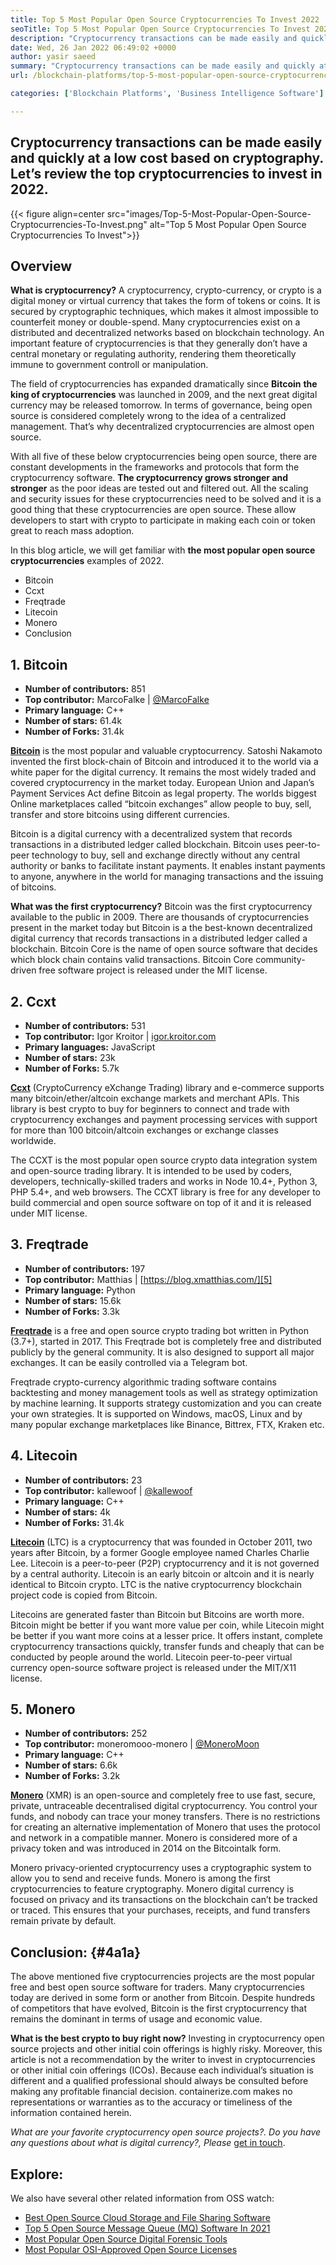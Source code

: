 ```yaml
---
title: Top 5 Most Popular Open Source Cryptocurrencies To Invest 2022
seoTitle: Top 5 Most Popular Open Source Cryptocurrencies To Invest 2022
description: "Cryptocurrency transactions can be made easily and quickly at a low cost based on cryptography. Let's review the top cryptocurrencies to invest in 2022."
date: Wed, 26 Jan 2022 06:49:02 +0000
author: yasir saeed
summary: "Cryptocurrency transactions can be made easily and quickly at a low cost based on cryptography. Let's review the top cryptocurrencies to invest in 2022."
url: /blockchain-platforms/top-5-most-popular-open-source-cryptocurrencies-to-invest/

categories: ['Blockchain Platforms', 'Business Intelligence Software']

---
```

## Cryptocurrency transactions can be made easily and quickly at a low cost based on cryptography. Let’s review the top cryptocurrencies to invest in 2022.

{{< figure align=center src="images/Top-5-Most-Popular-Open-Source-Cryptocurrencies-To-Invest.png" alt="Top 5 Most Popular Open Source Cryptocurrencies To Invest">}}  

## **Overview**

**What is cryptocurrency?** A cryptocurrency, crypto-currency, or crypto is a digital money or virtual currency that takes the form of tokens or coins. It is secured by cryptographic techniques, which makes it almost impossible to counterfeit money or double-spend. Many cryptocurrencies exist on a distributed and decentralized networks based on blockchain technology. An important feature of cryptocurrencies is that they generally don’t have a central monetary or regulating authority, rendering them theoretically immune to government controll or manipulation.

The field of cryptocurrencies has expanded dramatically since **Bitcoin** **the king of cryptocurrencies** was launched in 2009, and the next great digital currency may be released tomorrow. In terms of governance, being open source is considered completely wrong to the idea of a centralized management. That’s why decentralized cryptocurrencies are almost open source. 

With all five of these below cryptocurrencies being open source, there are constant developments in the frameworks and protocols that form the cryptocurrency software. **The cryptocurrency grows stronger and stronger** as the poor ideas are tested out and filtered out. All the scaling and security issues for these cryptocurrencies need to be solved and it is a good thing that these cryptocurrencies are open source. These allow developers to start with crypto to participate in making each coin or token great to reach mass adoption.

In this blog article, we will get familiar with **the most popular open source cryptocurrencies** examples of 2022.

  * Bitcoin
  * Ccxt
  * Freqtrade
  * Litecoin
  * Monero
  * Conclusion

## 1. Bitcoin

  * **Number of contributors:** 851
  * **Top contributor:** MarcoFalke | [@MarcoFalke][1]
  * **Primary language:** C++ 
  * **Number of stars:** 61.4k
  * **Number of Forks:** 31.4k

[**Bitcoin**][2] is the most popular and valuable cryptocurrency. Satoshi Nakamoto invented the first block-chain of Bitcoin and introduced it to the world via a white paper for the digital currency. It remains the most widely traded and covered cryptocurrency in the market today. European Union and Japan’s Payment Services Act define Bitcoin as legal property. The worlds biggest Online marketplaces called “bitcoin exchanges” allow people to buy, sell, transfer and store bitcoins using different currencies.

Bitcoin is a digital currency with a decentralized system that records transactions in a distributed ledger called blockchain. Bitcoin uses peer-to-peer technology to buy, sell and exchange directly without any central authority or banks to facilitate instant payments. It enables instant payments to anyone, anywhere in the world for managing transactions and the issuing of bitcoins. 

**What was the first cryptocurrency?** Bitcoin was the first cryptocurrency available to the public in 2009. There are thousands of cryptocurrencies present in the market today but Bitcoin is a the best-known decentralized digital currency that records transactions in a distributed ledger called a blockchain. Bitcoin Core is the name of open source software that decides which block chain contains valid transactions. Bitcoin Core community-driven free software project is released under the MIT license.

## 2. Ccxt

  * **Number of contributors:** 531
  * **Top contributor:** Igor Kroitor | [igor.kroitor.com][3]
  * **Primary languages:** JavaScript
  * **Number of stars:** 23k
  * **Number of Forks:** 5.7k

[**Ccxt**][4] (CryptoCurrency eXchange Trading) library and e-commerce supports many bitcoin/ether/altcoin exchange markets and merchant APIs. This library is best crypto to buy for beginners to connect and trade with cryptocurrency exchanges and payment processing services with support for more than 100 bitcoin/altcoin exchanges or exchange classes worldwide.

The CCXT is the most popular open source crypto data integration system and open-source trading library. It is intended to be used by coders, developers, technically-skilled traders and works in Node 10.4+, Python 3, PHP 5.4+, and web browsers. The CCXT library is free for any developer to build commercial and open source software on top of it and it is released under MIT license.

## 3. Freqtrade

  * **Number of contributors:** 197
  * **Top contributor:** Matthias | [https://blog.xmatthias.com/][5]
  * **Primary language:** Python
  * **Number of stars:** 15.6k
  * **Number of Forks:** 3.3k

**[Freqtrade][6]** is a free and open source crypto trading bot written in Python (3.7+), started in 2017. This Freqtrade bot is completely free and distributed publicly by the general community. It is also designed to support all major exchanges. It can be easily controlled via a Telegram bot.

Freqtrade crypto-currency algorithmic trading software contains backtesting and money management tools as well as strategy optimization by machine learning. It supports strategy customization and you can create your own strategies. It is supported on Windows, macOS, Linux and by many popular exchange marketplaces like Binance, Bittrex, FTX, Kraken etc.

## 4. Litecoin

  * **Number of contributors:** 23
  * **Top contributor:** kallewoof | [@kallewoof][7]
  * **Primary language:** C++
  * **Number of stars:** 4k
  * **Number of Forks:** 31.4k

**[Litecoin][8]** (LTC) is a cryptocurrency that was founded in October 2011, two years after Bitcoin, by a former Google employee named Charles Charlie Lee. Litecoin is a peer-to-peer (P2P) cryptocurrency and it is not governed by a central authority. Litecoin is an early bitcoin or altcoin and it is nearly identical to Bitcoin crypto. LTC is the native cryptocurrency blockchain project code is copied from Bitcoin.

Litecoins are generated faster than Bitcoin but Bitcoins are worth more. Bitcoin might be better if you want more value per coin, while Litecoin might be better if you want more coins at a lesser price. It offers instant, complete cryptocurrency transactions quickly, transfer funds and cheaply that can be conducted by people around the world. Litecoin peer-to-peer virtual currency open-source software project is released under the MIT/X11 license.

## 5. Monero

  * **Number of contributors:** 252
  * **Top contributor:** moneromooo-monero | [@MoneroMoon][9]
  * **Primary language:** C++
  * **Number of stars:** 6.6k
  * **Number of Forks:** 3.2k

[**Monero**][10] (XMR) is an open-source and completely free to use fast, secure, private, untraceable decentralised digital cryptocurrency. You control your funds, and nobody can trace your money transfers. There is no restrictions for creating an alternative implementation of Monero that uses the protocol and network in a compatible manner. Monero is considered more of a privacy token and was introduced in 2014 on the Bitcointalk form.

Monero privacy-oriented cryptocurrency uses a cryptographic system to allow you to send and receive funds. Monero is among the first cryptocurrencies to feature cryptography. Monero digital currency is focused on privacy and its transactions on the blockchain can’t be tracked or traced. This ensures that your purchases, receipts, and fund transfers remain private by default.

## **Conclusion:** {#4a1a}

The above mentioned five cryptocurrencies projects are the most popular free and best open source software for traders. Many cryptocurrencies today are derived in some form or another from Bitcoin. Despite hundreds of competitors that have evolved, Bitcoin is the first cryptocurrency that remains the dominant in terms of usage and economic value. 

**What is the best crypto to buy right now?** Investing in cryptocurrency open source projects and other initial coin offerings is highly risky. Moreover, this article is not a recommendation by the writer to invest in cryptocurrencies or other initial coin offerings (ICOs). Because each individual’s situation is different and a qualified professional should always be consulted before making any profitable financial decision. containerize.com makes no representations or warranties as to the accuracy or timeliness of the information contained herein.

_What are your favorite cryptocurrency open source projects?. Do you have any questions about _what is digital currency_?, Please_ [get in touch][11].

## Explore:

We also have several other related information from OSS watch:

  * [Best Open Source Cloud Storage and File Sharing Software][12]
  * [Top 5 Open Source Message Queue (MQ) Software In 2021][13]
  * [Most Popular Open Source Digital Forensic Tools][14]
  * [Most Popular OSI-Approved Open Source Licenses][15]

 [1]: https://twitter.com/spyced?lang=en
 [2]: https://github.com/bitcoin/bitcoin
 [3]: http://igor.kroitor.com/
 [4]: https://github.com/ccxt/ccxt
 [5]: https://twitter.com/liggitt?lang=en
 [6]: https://github.com/freqtrade/freqtrade
 [7]: https://twitter.com/brian_coca?lang=en
 [8]: https://github.com/litecoin-project/litecoin
 [9]: https://twitter.com/timograham?lang=en
 [10]: https://github.com/monero-project/monero
 [11]: mailto:yasir.saeed@aspose.com
 [12]: https://products.containerize.com/backup-and-sync/
 [13]: https://blog.containerize.com/message-queue-software/top-5-open-source-message-queue-software-in-2021/

 [14]: https://blog.containerize.com/digital-forensic-tools/top-5-open-source-digital-forensic-tools-in-2021/

 [15]: https://blog.containerize.com/licenses-standards/top-5-most-popular-osi-approved-open-source-licenses-of-2021/

